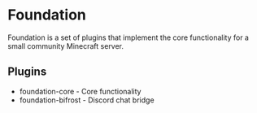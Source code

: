 # Foundation
Foundation is a set of plugins that implement the core functionality for a small community Minecraft
server.

## Plugins
* foundation-core - Core functionality
* foundation-bifrost - Discord chat bridge
